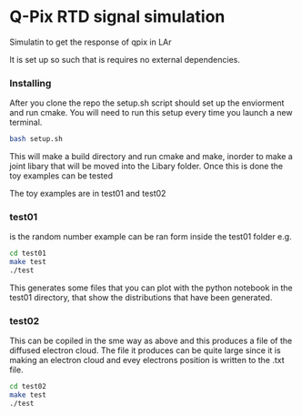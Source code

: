 # Q-Pix RTD signal simulation

Simulatin to get the response of qpix in LAr

It is set up so such that is requires no external dependencies. 

### Installing

After you clone the repo the setup.sh script should set up the enviorment and run cmake.
You will need to run this setup every time you launch a new terminal. 

```bash
bash setup.sh
```
This will make a build directory and run cmake and make, inorder to make a joint libary that will be moved into the Libary folder. 
Once this is done the toy examples can be tested

The toy examples are in test01 and test02




### test01

is the random number example can be ran form inside the test01 folder e.g.
```bash
cd test01
make test
./test
```

This generates some files that you can plot with the python notebook in the test01 directory, that show the distributions that have been generated. 


### test02
This can be copiled in the sme way as above and this produces a file of the diffused electron cloud.
The file it produces can be quite large since it is making an electron cloud and evey electrons position is written to the .txt file.
```bash
cd test02
make test
./test
```
